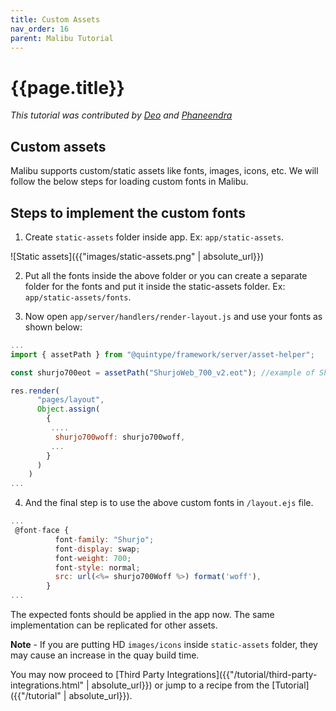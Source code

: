 ```yaml
---
title: Custom Assets
nav_order: 16
parent: Malibu Tutorial
---
```


# {{page.title}}

*This tutorial was contributed by [Deo](https://www.linkedin.com/in/deo-kumar) and [Phaneendra](https://www.linkedin.com/in/venkata-phaneendra-andukuri)*

## Custom assets
 Malibu supports custom/static assets like fonts, images, icons, etc. We will follow the below steps for loading custom fonts in Malibu.

## Steps to implement the custom fonts

1. Create `static-assets` folder inside app. Ex: `app/static-assets`.

![Static assets]({{"images/static-assets.png" | absolute_url}})

2. Put all the fonts inside the above folder or you can create a separate folder for the fonts and put it inside the static-assets folder. Ex: `app/static-assets/fonts`.

3. Now open `app/server/handlers/render-layout.js` and use your fonts as shown below:

```javascript
...
import { assetPath } from "@quintype/framework/server/asset-helper";

const shurjo700eot = assetPath("ShurjoWeb_700_v2.eot"); //example of ShurjoWeb_700_v2 fonts

res.render(
      "pages/layout",
      Object.assign(
        {
         ....
          shurjo700woff: shurjo700woff,
         ...
        }
      )
    )
...
```
4. And the final step is to use the above custom fonts in `/layout.ejs` file.

```javascript
...
 @font-face {
          font-family: "Shurjo";
          font-display: swap;
          font-weight: 700;
          font-style: normal;
          src: url(<%= shurjo700Woff %>) format('woff'),
        }
...
```
The expected fonts should be applied in the app now. The same implementation can be replicated for other assets.

**Note** - If you are putting HD `images/icons` inside `static-assets` folder, they may cause an increase in the quay build time.

You may now proceed to [Third Party Integrations]({{"/tutorial/third-party-integrations.html" | absolute_url}}) or jump to a recipe from the [Tutorial]({{"/tutorial" | absolute_url}}).
